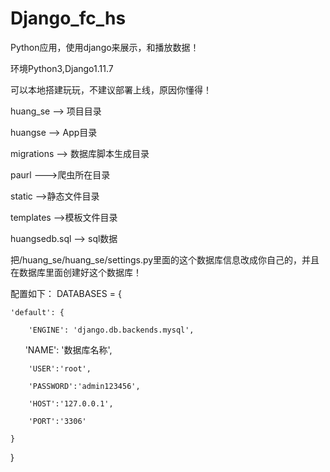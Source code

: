 # Django_fc_hs
Python应用，使用django来展示，和播放数据！

环境Python3,Django1.11.7

可以本地搭建玩玩，不建议部署上线，原因你懂得！

huang_se -->  项目目录     

huangse --> App目录

migrations --> 数据库脚本生成目录

paurl --->爬虫所在目录

static -->静态文件目录

templates -->模板文件目录

huangsedb.sql --> sql数据

把/huang_se/huang_se/settings.py里面的这个数据库信息改成你自己的，并且在数据库里面创建好这个数据库！

配置如下：
DATABASES = {

    'default': {
    
        'ENGINE': 'django.db.backends.mysql',
        
        'NAME': '数据库名称',
        
        'USER':'root',
        
        'PASSWORD':'admin123456',
        
        'HOST':'127.0.0.1',
        
        'PORT':'3306'
        
    }
}


